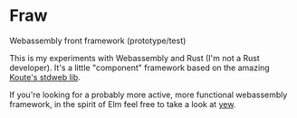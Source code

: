 # Fraw
Webassembly front framework (prototype/test)

This is my experiments with Webassembly and Rust (I'm not a Rust developer).
It's a little "component" framework based on the amazing [Koute's stdweb lib](https://github.com/koute/stdweb).

If you're looking for a probably more active, more functional webassembly framework, in the spirit of Elm feel free to take a look at [yew](https://github.com/DenisKolodin/yew).

